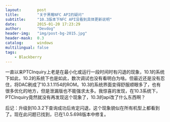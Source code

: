 ```yaml
---
layout:       post
title:        "关于黑莓NFC API的疑问"
subtitle:     "10.3版本下NFC API没看到具体更新说明"
date:         2015-01-20 17:23:29
author:       "Devdog"
header-img:   "img/post-bg-2015.jpg"
header-mask:  0.3
catalog:      windows
multilingual: false
tags:
    - Blackberry
---
```



一直以来PTCInquiry上老是在最小化或运行一段时间时有闪退的现象，10.1的系统下如此，10.2的系统下也是如此，数次调试也没有看明白为啥。但最近还是没有忍住，将DAC刷成了10.3.1.1154的ROM。10.3的系统界面变得舒服顺眼多了，也有很多优化的地方，但是泄漏版也不能强求太多。我惊喜的发现，在10.3系统下， PTCInquiry竟然就没有再发现这个现象了，10.3的api改了什么东西啊？

后记：升级到10.3.2下查询成功后肯定闪退，这个现象貌似在所有机型上都看到了。现在此问题已找到，已在1.0.5.698版本中修复。


